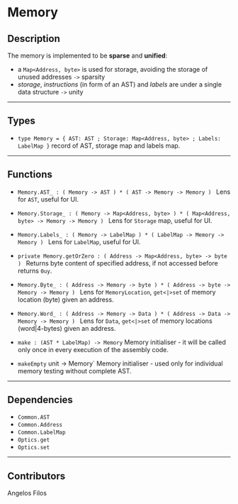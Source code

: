# Memory

## Description
The memory is implemented to be __sparse__ and __unified__:
* a `Map<Address, byte>` is used for storage, avoiding the storage of unused addresses `->` sparsity
* _storage_, _instructions_ (in form of an AST) and _labels_ are under a single data structure `->` unity
---
## Types
* `type Memory = { AST: AST ; Storage: Map<Address, byte> ; Labels: LabelMap }` 
record of AST, storage map and labels map.
---
## Functions
* `Memory.AST_ : ( Memory -> AST ) * ( AST -> Memory -> Memory ) ` Lens for `AST`, useful for UI.
* `Memory.Storage_ : ( Memory -> Map<Address, byte> ) * ( Map<Address, byte> -> Memory -> Memory ) ` 
Lens for `Storage` map, useful for UI.
* `Memory.Labels_ : ( Memory -> LabelMap ) * ( LabelMap -> Memory -> Memory ) ` Lens for `LabelMap`, useful for UI.

* `private Memory.getOrZero : ( Address -> Map<Address, byte> -> byte ) ` 
Returns byte content of specified address, if not accessed before returns `0uy`.
* `Memory.Byte_ : ( Address -> Memory -> byte ) * ( Address -> byte -> Memory -> Memory ) ` 
Lens for `MemoryLocation`, `get<|>set` of memory location (byte) given an address.
* `Memory.Word_ : ( Address -> Memory -> Data ) * ( Address -> Data -> Memory -> Memory ) ` 
Lens for `Data`, `get<|>set` of memory locations (word|4-bytes) given an address.
* `make : (AST * LabelMap) -> Memory` Memory initialiser - it will be called only once in every execution of the assembly code.
* `makeEmpty` unit -> Memory` Memory initialiser - used only for individual memory testing without complete AST.
---
## Dependencies
* `Common.AST`
* `Common.Address`
* `Common.LabelMap`
* `Optics.get`
* `Optics.set`
---
## Contributors
Angelos Filos